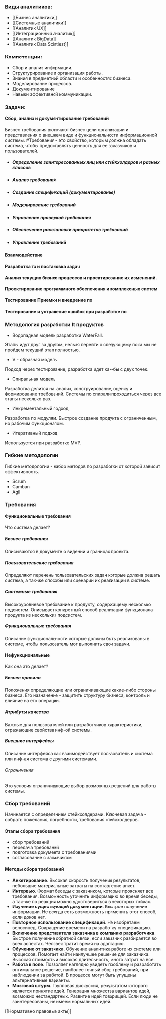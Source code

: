 ### Виды аналитиков:
- [[Бизнес аналитики]]
- [[Системные аналитики]]
- [[Аналитик UX]]
- [[Интеграционный аналитик]]
- [[Аналитик BigData]]
- [[Аналитик Data Scintiest]] 

### Компетенции:
- Сбор и анализ информации.
- Структурирование и организация работы.
- Знания в предметной области и особенностях бизнеса. 
- Моделирование процессов. 
- Документирование. 
- Навыки эффективной коммуникации. 

### Задачи:
#### Сбор, анализ и документирование требований

Бизнес требования включают бизнес цели организации и представления о внешнем виде и функциональности информационной системы. 
#Требования - это свойство, которым должна обладать система, чтобы предоставлять ценность для ее заказчиков и пользователей. 

- ##### Определение заинтересованных лиц или стейкхолдеров и разных классов 
- ##### Анализ требований 
- ##### Создание спецификаций (документирование)
- ##### Моделирование требований 
- ##### Управление проверкой требования 
- ##### Обеспечение расстановки приоритетов требований 
- ##### Управление требований 

#### Взаимодействие 

#### Разработка тз и постановка задач 

#### Анализ текущих бизнес процессов и проектирование их изменений. 

#### Проектирование программного обеспечения и комплексных систем 

#### Тестирование Приемки и внедрение по

#### Тестирование и устранение ошибок при разработке по

### Методология разработки It продуктов 

- Водопадная модель разработки WaterFall.

Этапы идут друг за другом, нельзя перейти к следующему пока мы не пройдем текущий этап полностью. 

 - V - образная модель 
 
 Подход через тестирование, разработка идет как-бы с двух точек. 

- Спиральная модель 

Разработка делится на: анализ, конструирование, оценку и формирование требований. Системы по спирали проходиться через все этапы несколько раз.

- Инкрементальный подход 

Разработка по модулям. Быстрое создание продукта с ограниченным, но рабочим функционалом. 

- Итеративный подход

Используется при разработке MVP.

### Гибкие методологии 

Гибкие методологии - набор методов по разработки от которой зависит эффективность. 
- Scrum
- Camban
- Agil

### Требования 
#### Функциональные требования
 Что система делает?
##### Бизнес требования
Описываются в документе о видении и границах проекта.
##### Пользовательские требования
Определяют перечень пользовательских задач которые должна решать система, а так-же способы или сценарии их реализации в системе. 
##### Системные требования 
Высокоуровневое требование к продукту, содержащему несколько подсистем. Описывает конкретный способ реализации функционала продукта из нескольких подсистем. 
##### Функциональные требования
Описание функциональности которые должны быть реализованы в системе, чтобы пользователь мог выполнить свои задачи. 

#### Нефункциональные
 Как она это делает?   
##### Бизнес правила 
Положения определяющие или ограничивающие какие-либо стороны бизнеса. Его назначение - защитить структуру бизнеса, контроль и влияние на его операции.
##### Атрибуты качества 
Важные для пользователей или разработчиков характеристики, отражающие свойства инф-ой системы. 
##### Внешние интерфейсы
Описание интерфейса как взаимодействует пользователь и система или инф-ая система с другими системами. 
###### Ограничения 
Это условия ограничивающие выбор возможных решений для работы системы. 

### Cбор требований 
Начинается с определением стейкхолдерами. Ключевая задача - собрать пожелания, потребности, требования стейкхолдеров.

#### Этапы сбора требования 
- сбор требований 
- передача требований 
- подготовка документа с требованиями 
- согласование с заказчиком
#### Методы сбора требований
- **Анкетирование**.
Высокая скорость получения результатов, небольшие материальные затраты на составление анкет.
- **Интервью**.
Формат беседы с заказчиком, которые проясняет все требования. Возможность уточнить информацию во время беседы, а так-же по реакции можно удостовериться в некоторых тэйках. 
- **Изучение существующей документации**. 
Быстрое получение информации. Не всегда есть возможность применить этот способ, если доков нет. 
- **Повторное использование спецификаций**.
Не изобретаем велосипед. Сокращение времени на разработку спецификацию. 
- **Включение представителя заказчика в компанию разработчика**. 
Быстрое получение обратной связи, если заказчик разбирается во всех аспектах. Человек тратит время на адаптацию. 
- **Обучение от заказчика**. 
Обучение аналитика работе их системе или процессов. Помогает найти наилучшее решение для заказчика. Высокая стоимость и высокая длительность, много затрат на все.
- **Работа в поле**.
Позволяет наглядно увидеть проблему и разработать оптимальное решение, наиболее точный сбор требований, при наблюдении за работой. В процессе могут быть упущены альтернативные варианты. 
- **Мозговой штурм**. 
Групповая дискуссия, результатом которого является принятие идей. Генерация множества вариантов идей, возможно нестандартных. Развитие идей товарищей. Если люди не заинтересованы, не имеем нормальных идей.  


[[Нормативно правовые акты]]

